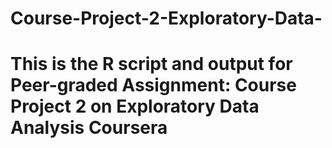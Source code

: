 # Course-Project-2-Exploratory-Data-
# This is the R script and output for Peer-graded Assignment: Course Project 2 on Exploratory Data Analysis Coursera
